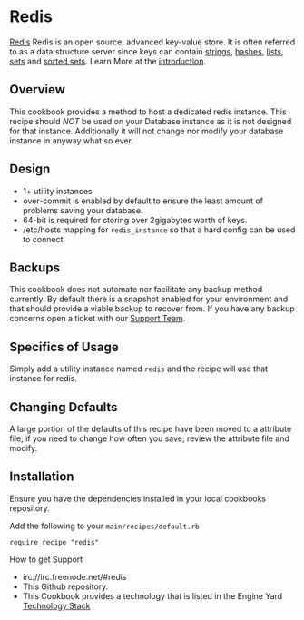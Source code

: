 # Redis

[Redis][1] Redis is an open source, advanced key-value store. It is often referred to as a data structure server since keys can contain [strings][7], [hashes][6], [lists][5], [sets][4] and [sorted sets][3]. Learn More at the [introduction][7].

## Overview

This cookbook provides a method to host a dedicated redis instance. This recipe should *NOT* be used on your Database instance as it is not designed for that instance. Additionally it will not change nor modify your database instance in anyway what so ever.

## Design

* 1+ utility instances
* over-commit is enabled by default to ensure the least amount of problems saving your database.
* 64-bit is required for storing over 2gigabytes worth of keys.
* /etc/hosts mapping for `redis_instance` so that a hard config can be used to connect

## Backups

This cookbook does not automate nor facilitate any backup method currently. By default there is a snapshot enabled for your environment and that should provide a viable backup to recover from. If you have any backup concerns open a ticket with our [Support Team][9].

## Specifics of Usage

Simply add a utility instance named `redis` and the recipe will use that instance for redis.

## Changing Defaults

A large portion of the defaults of this recipe have been moved to a attribute file; if you need to change how often you save; review the attribute file and modify.

## Installation

Ensure you have the dependencies installed in your local cookbooks repository.

Add the following to your `main/recipes/default.rb`

    require_recipe "redis"

How to get Support

* irc://irc.freenode.net/#redis
* This Github repository.
* This Cookbook provides a technology that is listed in the Engine Yard [Technology Stack][2]

[1]: http://redis.io/
[2]: http://www.engineyard.com/products/technology/stack
[3]: http://redis.io/topics/data-types#sorted-sets
[4]: http://redis.io/topics/data-types#sets
[5]: http://redis.io/topics/data-types#lists
[6]: http://redis.io/topics/data-types#hashes
[7]: http://redis.io/topics/data-types#strings
[8]: http://redis.io/topics/introduction
[9]: https://support.cloud.engineyard.com
